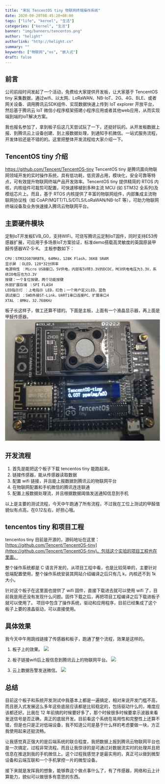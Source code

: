```yaml
---
title: "来玩 TencentOS tiny 物联网终端操作系统"
date: 2020-09-20T08:45:20+08:00
tags: ["life", "kernel", "生活"]
categories: ["kernel", "生活"]
banner: "img/banners/tencentos.png"
author: "helight"
authorlink: "http://helight.cn"
summary: ""
keywords: ["物联网","os", "嵌入式"]
draft: false
---
```


## 前言
公司前段时间发起了一个活动，免费给大家提供开发板，让大家基于 TencentOS tiny 采集数据，通过wifi、以太网、LoRaWAN、NB-IoT、2G、4G、BLE、或者网关设备、调用腾讯云SDK组件、实现数据快速上传到 IoT explorer 开放平台，然后基于腾讯云 IoT 微信小程序框架搭建小程序应用或者其他web应用，从而实现端到端的IoT解决方案。

我也报名参加了，拿到板子后这几天尝试玩了一下，还挺好玩的。从开发板数据上报、到腾讯云上设备创建、到上报数据处理，到通知手机微信。一站式服务流程，开发体验还是不错的的。这里把整体开发流程给大家介绍一下。

## TencentOS tiny 介绍
https://github.com/Tencent/TencentOS-tiny
TencentOS tiny 是腾讯面向物联网领域开发的实时操作系统，具有低功耗，低资源占用，模块化，安全可靠等特点，可有效提升物联网终端产品开发效率。TencentOS tiny 提供精简的 RTOS 内核，内核组件可裁剪可配置，可快速移植到多种主流 MCU (如 STM32 全系列)及模组芯片上。而且，基于 RTOS 内核提供了丰富的物联网组件，内部集成主流物联网协议栈（如 CoAP/MQTT/TLS/DTLS/LoRaWAN/NB-IoT 等），可助力物联网终端设备及业务快速接入腾讯云物联网平台。

## 主要硬件模块
定制IoT开发板EVB_G0，支持WIFi，可烧写腾讯云定制IoT固件，同时支持E53传感器扩展，可应用于多场景IoT方案验证，标准demo搭载高灵敏度的英国原装甲醛传感器WZ-S-K。 主板参数如下：
```
CPU：STM32G070RBT6, 64MHz，128K Flash，36KB SRAM
显示屏 ：OLED，128*32分辨率
电源特性 ：Micro USB接口，5V供电，内部有5V转3.3V的DCDC，MCU供电电压为3.3V，系统IO电压也为3.3V
按键：一个复位按键，两个功能按键
外部扩展存储 ：SPI FLASH
LED指示灯 ：上电指示 LED，红色；一个用户定义LED，蓝色
调试接口 ：SWD外接ST-Link，UART1串口连接PC、扩展串口4
XTAL ：8MHz，32.768KHz
```
板子长这样子，做工还算不错的。下面是主板，上面有一个液晶显示器，再上面是甲醛传感器。
![](imgs/4.jpg)

## 开发流程
1. 首先是能把这个板子下载 tencentos tiny 能跑起来。
2. 链接传感器，能从传感器读取数据
3. 配置 wifi 链接，并且能上报数据到腾讯云的物联网平台
4. 在物联网配置和手机微信的腾讯连连联通
5. 配置上报数据处理流，并且根据数据阈值发送通知信息到手机

以上是主要的测试流程，今天中午跑通了所有流程，不过我在工位上测试的甲醛值貌似有点高，在0.12左右，好担心哦。

## tencentos tiny 和项目工程
tencentos tiny 目前是开源的，源码地址在这里：[https://github.com/Tencent/TencentOS-tiny](https://github.com/Tencent/TencentOS-tiny)。包括这个实验的项目工程也在里面。

整个操作系统都是 C 语言开发的，从项目工程中看，也是比较简单的，主要针对低端配置使用，整个操作系统安装其网站介绍编译之后只有几 k，内核还不到 1k 大小。

针对这个板子在这里面也提供了 wifi 固件，直接下载进去就可以使用 wifi 了，目前我是用还没有发现什么问题。固件下载之后，再把项目工程编译之后下载进板子就可以使用了。
项目中包含了操作系统，驱动和应用程序，目前已经集成了这个板子上要的液晶驱动，可以直接使用。

## 具体效果
我今天中午用跳线链接了传感器和板子，跑通了整个流程，效果是这样的。
1. 板子上的效果。
![](blog/2020/tencentos-tiny-test/imgs/1.png)

2. 板子链接wifi后上报信息到腾讯云上的物联网平台。
![](blog/2020/tencentos-tiny-test/imgs/2.png)

3. 云上数据告警发送微信。
![](blog/2020/tencentos-tiny-test/imgs/3.png)

## 总结
目前这个板子和系统开发测试中我基本上都是一遍搞定，相对来说开发门槛不高，而且嵌入式发展这么多年这些底层应该都是比较稳定的，包括驱动什么的，难度应该都还好。比我在 12 年前搞的时候要好多了，那个时候很多时候要拿示波器来看发送信号是否正确，真正的底层开发。目前看这个系统在易用性和完整性上还算不错，但是也只是正对低端设备，我不知道公司是基于什么样的考虑要做一块，方正我使用起来还挺流畅。

让我感觉真正强大的是后端系统的联合程度，我把数据上报到腾讯云物联网平台也是一次搞定，过程非常流程。而且让我惊讶的是可通过对数据流实时的处理并且把信息在推送到我的手机微信上。这个过程我感觉才是最实用的，真正可以做到微型设备和云端互联和一个手机掌控一片的微型设备。

接下来就是发挥我的想象，能够靠这个做点事什么了，有了传感器，网络和云上计算能力，貌似可以做很多有意思的东西。